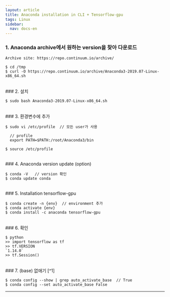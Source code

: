 ```yaml
---
layout: article
title: Anaconda installation in CLI + Tensorflow-gpu
tags: Linux
sidebar:
  nav: docs-en
---
```


### 1. Anaconda archive에서 원하는 version을 찾아 다운로드

    Archive site: https://repo.continuum.io/archive/

    $ cd /tmp
    $ curl -O https://repo.continuum.io/archive/Anaconda3-2019.07-Linux-x86_64.sh

<br>
### 2. 설치

    $ sudo bash Anaconda3-2019.07-Linux-x86_64.sh

<br>
### 3. 환경변수에 추가

    $ sudo vi /etc/profile  // 모든 user가 사용

      // profile
      export PATH=$PATH:/root/Anaconda3/bin

    $ source /etc/profile


<br>
### 4. Anaconda version update (option)

    $ conda -V   // version 확인
    $ conda update conda


<br>
### 5. Installation tensorflow-gpu

    $ conda create -n {env}  // environment 추가
    $ conda activate {env}
    $ conda install -c anaconda tensorflow-gpu

<br>
### 6. 확인

    $ python
    >> import tensorflow as tf
    >> tf.VERSION
    `1.14.0`
    >> tf.Session()

<br>
### 7. (base) 없애기 [^1]

    $ conda config --show | grep auto_activate_base  // True
    $ conda config --set auto_activate_base False


---
[^1]: https://askubuntu.com/a/1113179

